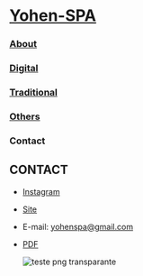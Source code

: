# [Yohen-SPA](../README.md)

### [About](../About/index.md)

### [Digital](../digital/index.md)

### [Traditional](../traditional/index.md)

### [Others](../Others/index.md)

### Contact

## CONTACT
- [Instagram](https://www.instagram.com/yohen_spa/) 
- [Site](https://readymag.website/u158525862/4727133/)
- E-mail: yohenspa@gmail.com
- [PDF](https://drive.google.com/file/d/1oiTOrr-MMwVkM4GBsD2dKH5T07P0Mkxz/view)

  ![teste  png transparante](https://github.com/Yohen-SPA/Yohen-SPA.github.io/assets/162649023/d6d39a65-fb1d-40fe-967b-17be68590d62)
